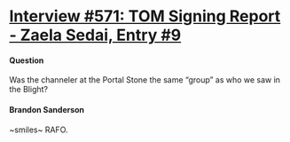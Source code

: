 # [Interview #571: TOM Signing Report - Zaela Sedai, Entry #9](https://www.theoryland.com/intvmain.php?i=571#9)

#### Question

Was the channeler at the Portal Stone the same “group” as who we saw in the Blight?

#### Brandon Sanderson

~smiles~ RAFO.

